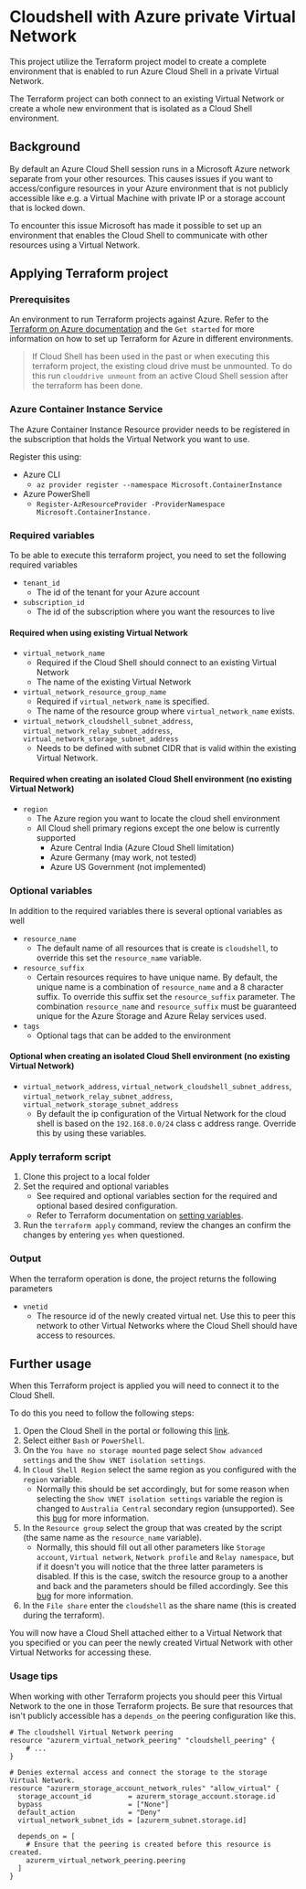 # Cloudshell with Azure private Virtual Network

This project utilize the Terraform project model to create a complete environment that is enabled to run Azure Cloud Shell in a private Virtual Network.

The Terraform project can both connect to an existing Virtual Network or create a whole new environment that is isolated as a Cloud Shell environment.

## Background

By default an Azure Cloud Shell session runs in a Microsoft Azure network separate from your other resources. This causes issues if you want to access/configure resources in your Azure environment that is not publicly accessible like e.g. a Virtual Machine with private IP or a storage account that is locked down.

To encounter this issue Microsoft has made it possible to set up an environment that enables the Cloud Shell to communicate with other resources using a Virtual Network.

## Applying Terraform project

### Prerequisites

An environment to run Terraform projects against Azure. Refer to the [Terraform on Azure documentation](https://docs.microsoft.com/en-us/azure/developer/terraform/) and the `Get started` for more information on how to set up Terraform for Azure in different environments.

> If Cloud Shell has been used in the past or when executing this terraform project, the existing cloud drive must be unmounted. To do this run `clouddrive unmount` from an active Cloud Shell session after the terraform has been done.

### Azure Container Instance Service

The Azure Container Instance Resource provider needs to be registered in the subscription that holds the Virtual Network you want to use.

Register this using:
* Azure CLI
  * `az provider register --namespace Microsoft.ContainerInstance`
* Azure PowerShell
  * `Register-AzResourceProvider -ProviderNamespace Microsoft.ContainerInstance.`

### Required variables

To be able to execute this terraform project, you need to set the following required variables

* `tenant_id`
  * The id of the tenant for your Azure account
* `subscription_id`
  * The id of the subscription where you want the resources to live

#### Required when using existing Virtual Network

* `virtual_network_name`
  * Required if the Cloud Shell should connect to an existing Virtual Network
  * The name of the existing Virtual Network
* `virtual_network_resource_group_name`
  * Required if `virtual_network_name` is specified.
  * The name of the resource group where `virtual_network_name` exists.
* `virtual_network_cloudshell_subnet_address`, `virtual_network_relay_subnet_address`, `virtual_network_storage_subnet_address` 
  * Needs to be defined with subnet CIDR that is valid within the existing Virtual Network.

#### Required when creating an isolated Cloud Shell environment (no existing Virtual Network)

* `region`
  * The Azure region you want to locate the cloud shell environment
  * All Cloud shell primary regions except the one below is currently supported
    * Azure Central India (Azure Cloud Shell limitation)
    * Azure Germany (may work, not tested)
    * Azure US Government (not implemented)

### Optional variables

In addition to the required variables there is several optional variables as well

* `resource_name`
  * The default name of all resources that is create is `cloudshell`, to override this set the `resource_name` variable.
* `resource_suffix`
  * Certain resources requires to have unique name. By default, the unique name is a combination of `resource_name` and a 8 character suffix. To override this suffix set the `resource_suffix` parameter. The combination `resource_name` and `resource_suffix` must be guaranteed unique for the Azure Storage and Azure Relay services used.
* `tags`
  * Optional tags that can be added to the environment

#### Optional when creating an isolated Cloud Shell environment (no existing Virtual Network)

* `virtual_network_address`, `virtual_network_cloudshell_subnet_address`, `virtual_network_relay_subnet_address`, `virtual_network_storage_subnet_address` 
  * By default the ip configuration of the Virtual Network for the cloud shell is based on the `192.168.0.0/24` class c address range. Override this by using these variables.

### Apply terraform script

1. Clone this project to a local folder
2. Set the required and optional variables
   * See required and optional variables section for the required and optional based desired configuration.
   * Refer to Terraform documentation on [setting variables](https://www.terraform.io/language/values/variables#assigning-values-to-root-module-variables).
3. Run the `terraform apply` command, review the changes an confirm the changes by entering `yes` when questioned.

### Output

When the terraform operation is done, the project returns the following parameters

* `vnetid`
  * The resource id of the newly created virtual net. Use this to peer this network to other Virtual Networks where the Cloud Shell should have access to resources.

## Further usage

When this Terraform project is applied you will need to connect it to the Cloud Shell. 

To do this you need to follow the following steps:
1. Open the Cloud Shell in the portal or following this [link](https://shell.azure.com).
2. Select either `Bash` or `PowerShell`.
3. On the `You have no storage mounted` page select `Show advanced settings` and the `Show VNET isolation settings`.
4. In `Cloud Shell Region` select the same region as you configured with the `region` variable.
   * Normally this should be set accordingly, but for some reason when selecting the `Show VNET isolation settings` variable the region is changed to `Australia Central` secondary region (unsupported). See this [bug](https://github.com/Azure/CloudShell/issues/130) for more information.
5. In the `Resource group` select the group that was created by the script (the same name as the `resource_name` variable).
   * Normally, this should fill out all other parameters like `Storage account`, `Virtual network`, `Network profile` and `Relay namespace`, but if it doesn't you will notice that the three latter parameters is disabled. If this is the case, switch the resource group to a another and back and the parameters should be filled accordingly. See this [bug](https://github.com/Azure/CloudShell/issues/131) for more information.
6. In the `File share` enter the `cloudshell` as the share name (this is created during the terraform).

You will now have a Cloud Shell attached either to a Virtual Network that you specified or you can peer the newly created Virtual Network with other Virtual Networks for accessing these.

### Usage tips

When working with other Terraform projects you should peer this Virtual Network to the one in those Terraform projects. Be sure that resources that isn't publicly accessible has a `depends_on` the peering configuration like this.

```
# The cloudshell Virtual Network peering
resource "azurerm_virtual_network_peering" "cloudshell_peering" {
    # ...
}

# Denies external access and connect the storage to the storage Virtual Network.
resource "azurerm_storage_account_network_rules" "allow_virtual" {
  storage_account_id         = azurerm_storage_account.storage.id
  bypass                     = ["None"]
  default_action             = "Deny"
  virtual_network_subnet_ids = [azurerm_subnet.storage.id]

  depends_on = [
    # Ensure that the peering is created before this resource is created.
    azurerm_virtual_network_peering.peering
  ]
}
```
